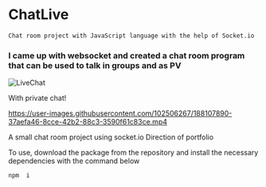 # ChatLive
`Chat room project with JavaScript language with the help of Socket.io`


### I came up with websocket and created a chat room program that can be used to talk in groups and as PV

![LiveChat](https://user-images.githubusercontent.com/102506267/188106817-f533b3a0-a2aa-4a33-a21e-e55c47a814c4.jpg)

With private chat!

https://user-images.githubusercontent.com/102506267/188107890-37aefa46-8cce-42b2-88c3-3590f61c83ce.mp4



A small chat room project using socket.io
Direction of portfolio


To use, download the package from the repository and install the necessary dependencies with the command below

```
npm  i
```
